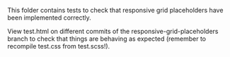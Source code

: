This folder contains tests to check that responsive grid placeholders have been implemented correctly.

View test.html on different commits of the responsive-grid-placeholders branch to check that things are behaving as expected (remember to recompile test.css from test.scss!).